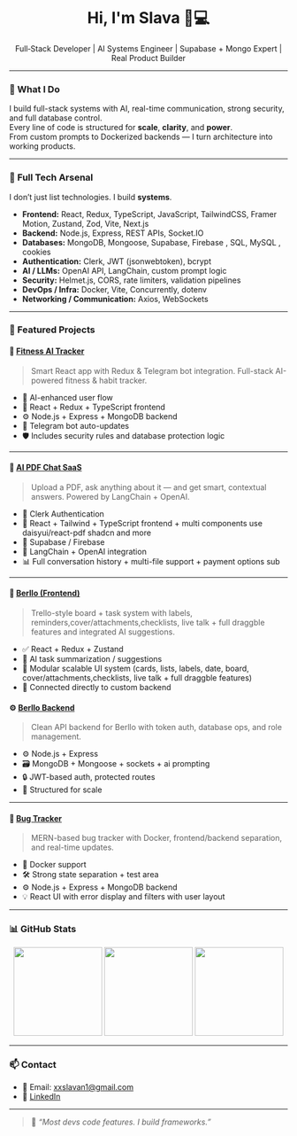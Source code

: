 <h1 align="center">Hi, I'm Slava 🧠💻</h1>
<p align="center">
  Full‑Stack Developer | AI Systems Engineer | Supabase + Mongo Expert | Real Product Builder
</p>

---

### 🚀 What I Do

I build full-stack systems with AI, real-time communication, strong security, and full database control.  
Every line of code is structured for **scale**, **clarity**, and **power**.  
From custom prompts to Dockerized backends — I turn architecture into working products.

---

### 🔧 Full Tech Arsenal

I don’t just list technologies. I build **systems**.

- **Frontend:** React, Redux, TypeScript, JavaScript, TailwindCSS, Framer Motion, Zustand, Zod, Vite, Next.js  
- **Backend:** Node.js, Express, REST APIs, Socket.IO  
- **Databases:** MongoDB, Mongoose, Supabase, Firebase , SQL, MySQL , cookies
- **Authentication:** Clerk, JWT (jsonwebtoken), bcrypt  
- **AI / LLMs:** OpenAI API, LangChain, custom prompt logic  
- **Security:** Helmet.js, CORS, rate limiters, validation pipelines  
- **DevOps / Infra:** Docker, Vite, Concurrently, dotenv  
- **Networking / Communication:** Axios, WebSockets  

---

### 📌 Featured Projects

#### 🧠 [Fitness AI Tracker](https://github.com/senpaiharde/fitness-ai-tracker)
> Smart React app with Redux & Telegram bot integration. Full-stack AI-powered fitness & habit tracker.

- 🧠 AI-enhanced user flow
- 🔁 React + Redux + TypeScript frontend
- ⚙️ Node.js + Express + MongoDB backend
- 📩 Telegram bot auto-updates
- 🛡️ Includes security rules and database protection logic

---

#### 📄 [AI PDF Chat SaaS](https://github.com/senpaiharde/Full-Stack-Project-Ai-Docs)
> Upload a PDF, ask anything about it — and get smart, contextual answers. Powered by LangChain + OpenAI.

- 🔐 Clerk Authentication
- 🔁 React + Tailwind + TypeScript frontend + multi components use daisyui/react-pdf shadcn and more
- 💾 Supabase / Firebase
- 🧠 LangChain + OpenAI integration
- 📊 Full conversation history + multi-file support + payment options sub

---

#### 🧩 [Berllo (Frontend)](https://github.com/senpaiharde/berllo)
> Trello-style board + task system with labels, reminders,cover/attachments,checklists, live talk + full draggble features and integrated AI suggestions.

- ✅ React + Redux + Zustand
- 💬 AI task summarization / suggestions
- 🧱 Modular scalable UI system (cards, lists, labels, date, board, cover/attachments,checklists, live talk + full draggble features)
- 🔄 Connected directly to custom backend

#### ⚙️ [Berllo Backend](https://github.com/senpaiharde/berllo-backend)
> Clean API backend for Berllo with token auth, database ops, and role management.

- ⚙️ Node.js + Express
- 🗃️ MongoDB + Mongoose + sockets  + ai prompting
- 🔒 JWT-based auth, protected routes 
- 🧰 Structured for scale

---

#### 🐞 [Bug Tracker](https://github.com/senpaiharde/bug-project-front-backend)
> MERN-based bug tracker with Docker, frontend/backend separation, and real-time updates.

- 🐳 Docker support
- 🛠️ Strong state separation + test area 
- ⚙️ Node.js + Express + MongoDB backend
- 💡 React UI with error display and filters with user layout

---

### 📊 GitHub Stats

<p align="center">
  <img src="https://github-readme-stats.vercel.app/api?username=senpaiharde&show_icons=true&theme=radical" height="160"/>
  <img src="https://github-readme-streak-stats.herokuapp.com/?user=senpaiharde&theme=radical" height="160"/>
  <img src="https://github-readme-stats.vercel.app/api/top-langs/?username=senpaiharde&layout=compact&theme=radical" height="160"/>
</p>

---

### 📫 Contact

- 📩 Email: xxslavan1@gmail.com  
- 💼 [LinkedIn](https://www.linkedin.com/in/slava-vasin-99895535a/)

---

> 🧠 *“Most devs code features. I build frameworks.”*
